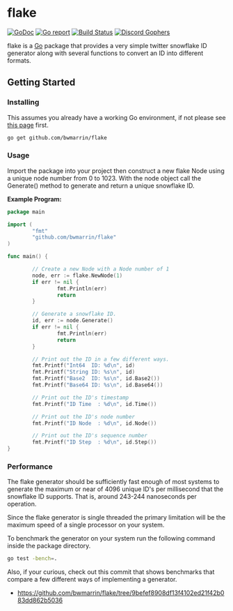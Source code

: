 flake
====
[![GoDoc](https://godoc.org/github.com/bwmarrin/flake?status.svg)](https://godoc.org/github.com/bwmarrin/flake) [![Go report](http://goreportcard.com/badge/bwmarrin/flake)](http://goreportcard.com/report/bwmarrin/flake) [![Build Status](https://travis-ci.org/bwmarrin/flake.svg?branch=master)](https://travis-ci.org/bwmarrin/flake) [![Discord Gophers](https://img.shields.io/badge/Discord%20Gophers-general-blue.svg)](https://discord.gg/0f1SbxBZjYoCtNPP)

flake is a [Go](https://golang.org/) package that provides a very simple twitter
snowflake ID generator along with several functions to convert an ID into 
different formats.

## Getting Started

### Installing

This assumes you already have a working Go environment, if not please see
[this page](https://golang.org/doc/install) first.

```sh
go get github.com/bwmarrin/flake
```

### Usage

Import the package into your project then construct a new flake Node using a
unique node number from 0 to 1023.  With the node object call the Generate()
method to generate and return a unique snowflake ID.

**Example Program:**

```go
package main

import (
        "fmt"
        "github.com/bwmarrin/flake"
)

func main() {

        // Create a new Node with a Node number of 1
        node, err := flake.NewNode(1)
        if err != nil {
                fmt.Println(err)
                return
        }

        // Generate a snowflake ID.
        id, err := node.Generate()
        if err != nil {
                fmt.Println(err)
                return
        }

        // Print out the ID in a few different ways.
        fmt.Printf("Int64  ID: %d\n", id)
        fmt.Printf("String ID: %s\n", id)
        fmt.Printf("Base2  ID: %s\n", id.Base2())
        fmt.Printf("Base64 ID: %s\n", id.Base64())

        // Print out the ID's timestamp
        fmt.Printf("ID Time  : %d\n", id.Time())

        // Print out the ID's node number
        fmt.Printf("ID Node  : %d\n", id.Node())

        // Print out the ID's sequence number
        fmt.Printf("ID Step  : %d\n", id.Step())
}
```

### Performance

The flake generator should be sufficiently fast enough of most systems to 
generate the maximum or near of 4096 unique ID's per millisecond that the 
snowflake ID supports. That is, around 243-244 nanoseconds per operation. 

Since the flake generator is single threaded the primary limitation will be
the maximum speed of a single processor on your system.

To benchmark the generator on your system run the following command inside the
package directory.

```sh
go test -bench=.
```

Also, if your curious, check out this commit that shows benchmarks that compare
a few different ways of implementing a generator.
*  https://github.com/bwmarrin/flake/tree/9befef8908df13f4102ed21f42b083dd862b5036
